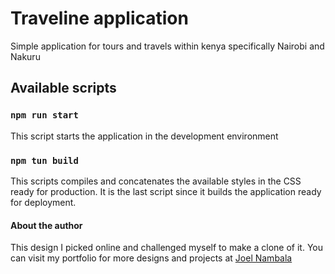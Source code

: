 # Traveline application

Simple application for tours and travels within kenya specifically Nairobi and Nakuru

## Available scripts

### `npm run start`

This script starts the application in the development environment

### `npm tun build`

This scripts compiles and concatenates the available styles in the CSS ready for production. It is the last script since it builds the application ready for deployment.

#### About the author

This design I picked online and challenged myself to make a clone of it.
You can visit my portfolio for more designs and projects at [Joel Nambala]('https://joelnambala.netlify.app/')
